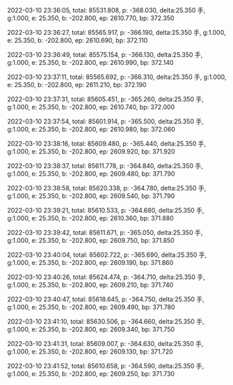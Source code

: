 2022-03-10 23:36:05, total: 85531.808, p: -368.030, delta:25.350 手, g:1.000, e: 25.350, b: -202.800, ep: 2610.770, bp: 372.350

2022-03-10 23:36:27, total: 85565.917, p: -366.190, delta:25.350 手, g:1.000, e: 25.350, b: -202.800, ep: 2610.690, bp: 372.110

2022-03-10 23:36:49, total: 85575.154, p: -366.130, delta:25.350 手, g:1.000, e: 25.350, b: -202.800, ep: 2610.990, bp: 372.140

2022-03-10 23:37:11, total: 85565.692, p: -366.310, delta:25.350 手, g:1.000, e: 25.350, b: -202.800, ep: 2611.210, bp: 372.190

2022-03-10 23:37:31, total: 85605.451, p: -365.260, delta:25.350 手, g:1.000, e: 25.350, b: -202.800, ep: 2610.740, bp: 372.000

2022-03-10 23:37:54, total: 85601.914, p: -365.500, delta:25.350 手, g:1.000, e: 25.350, b: -202.800, ep: 2610.980, bp: 372.060

2022-03-10 23:38:16, total: 85609.480, p: -365.440, delta:25.350 手, g:1.000, e: 25.350, b: -202.800, ep: 2609.920, bp: 371.920

2022-03-10 23:38:37, total: 85611.778, p: -364.840, delta:25.350 手, g:1.000, e: 25.350, b: -202.800, ep: 2609.480, bp: 371.790

2022-03-10 23:38:58, total: 85620.338, p: -364.780, delta:25.350 手, g:1.000, e: 25.350, b: -202.800, ep: 2609.540, bp: 371.790

2022-03-10 23:39:21, total: 85610.533, p: -364.680, delta:25.350 手, g:1.000, e: 25.350, b: -202.800, ep: 2610.360, bp: 371.880

2022-03-10 23:39:42, total: 85611.671, p: -365.050, delta:25.350 手, g:1.000, e: 25.350, b: -202.800, ep: 2609.750, bp: 371.850

2022-03-10 23:40:04, total: 85602.722, p: -365.690, delta:25.350 手, g:1.000, e: 25.350, b: -202.800, ep: 2609.190, bp: 371.860

2022-03-10 23:40:26, total: 85624.474, p: -364.710, delta:25.350 手, g:1.000, e: 25.350, b: -202.800, ep: 2609.210, bp: 371.740

2022-03-10 23:40:47, total: 85618.645, p: -364.750, delta:25.350 手, g:1.000, e: 25.350, b: -202.800, ep: 2609.490, bp: 371.780

2022-03-10 23:41:10, total: 85630.506, p: -364.660, delta:25.350 手, g:1.000, e: 25.350, b: -202.800, ep: 2609.340, bp: 371.750

2022-03-10 23:41:31, total: 85609.007, p: -364.630, delta:25.350 手, g:1.000, e: 25.350, b: -202.800, ep: 2609.130, bp: 371.720

2022-03-10 23:41:52, total: 85610.658, p: -364.590, delta:25.350 手, g:1.000, e: 25.350, b: -202.800, ep: 2609.250, bp: 371.730